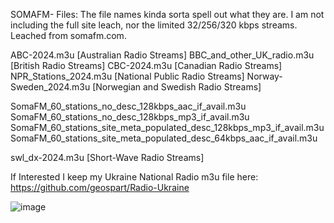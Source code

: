 SOMAFM- Files:
The file names kinda sorta spell out what they are.
I am not including the full site leach, nor the limited 32/256/320 kbps streams.
Leached from somafm.com.

ABC-2024.m3u [Australian Radio Streams]
BBC_and_other_UK_radio.m3u [British Radio Streams]
CBC-2024.m3u [Canadian Radio Streams]
NPR_Stations_2024.m3u [National Public Radio Streams]
Norway-Sweden_2024.m3u [Norwegian and Swedish Radio Streams]

SomaFM_60_stations_no_desc_128kbps_aac_if_avail.m3u
SomaFM_60_stations_no_desc_128kbps_mp3_if_avail.m3u
SomaFM_60_stations_site_meta_populated_desc_128kbps_mp3_if_avail.m3u
SomaFM_60_stations_site_meta_populated_desc_64kbps_aac_if_avail.m3u

swl_dx-2024.m3u [Short-Wave Radio Streams]

If Interested I keep my Ukraine National Radio m3u file here: https://github.com/geospart/Radio-Ukraine

![image](https://github.com/geospart/m3u_projects/assets/105660995/62860bac-e0d0-4b56-b1e3-f976129f4a5e)

